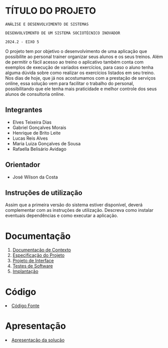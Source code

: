 # TÍTULO DO PROJETO

`ANÁLISE E DESENVOLVIMENTO DE SISTEMAS`

`DESENVOLVIMENTO DE UM SISTEMA SOCIOTÉCNICO INOVADOR`

`2024.2 - EIXO 5`

O projeto tem por objetivo o desenvolvimento de uma aplicação que possibilite ao personal trainer organizar seus alunos e os seus treinos. Além de permitir o fácil acesso ao treino o aplicativo também conta com exemplos de execução de variados exercícios, para caso o aluno tenha alguma dúvida sobre como realizar os exercícios listados em seu treino. Nos dias de hoje, que já nos acostumamos com a prestação de serviços online, essa solução vem para facilitar o trabalho do personal, possibilitando que ele tenha mais praticidade e melhor controle dos seus alunos de consultoria online. 

## Integrantes

* Elves Teixeira Dias
* Gabriel Gonçalves Morais
* Henrique de Brito Leite
* Lucas Reis Alves
* Maria Luiza Gonçalves de Sousa
* Rafaella Belisário Avidago

## Orientador

* José Wilson da Costa

## Instruções de utilização

Assim que a primeira versão do sistema estiver disponível, deverá complementar com as instruções de utilização. Descreva como instalar eventuais dependências e como executar a aplicação.

# Documentação

<ol>
<li><a href="docs/01-Documentação de Contexto.md"> Documentação de Contexto</a></li>
<li><a href="docs/02-Especificação do Projeto.md"> Especificação do Projeto</a></li>
<li><a href="docs/03-Projeto de Interface.md"> Projeto de Interface</a></li>
<li><a href="docs/04-Testes de Software.md"> Testes de Software</a></li>
<li><a href="docs/05-Implantação.md"> Implantação</a></li>
</ol>

# Código

<li><a href="src/README.md"> Código Fonte</a></li>

# Apresentação

<li><a href="presentation/README.md"> Apresentação da solução</a></li>
